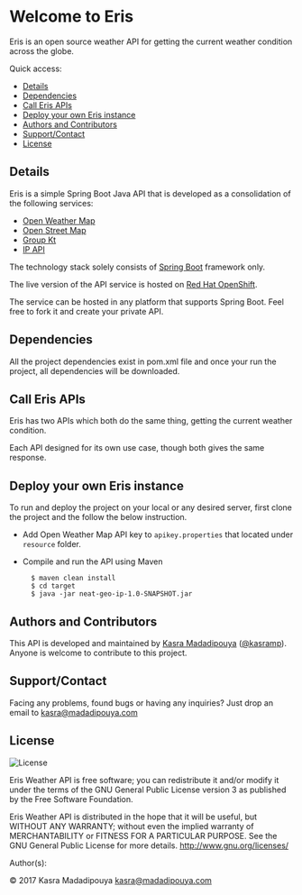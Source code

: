 # Welcome to Eris
Eris is an open source weather API for getting the current weather condition across the globe.

Quick access:

- [Details](#details)
- [Dependencies](#dependencies)
- [Call Eris APIs](#apicall)
- [Deploy your own Eris instance](#deployment)
- [Authors and Contributors](#author)
- [Support/Contact](#contact)
- [License](#license)

## <a name="details">Details</a>
Eris is a simple Spring Boot Java API that is developed as a consolidation of the following services:

- [Open Weather Map](https://openweathermap.org/)
- [Open Street Map](http://openstreetmap.org/)
- [Group Kt](http://www.groupkt.com/post/f2129b88/services.htm)
- [IP API](http://ip-api.com/)

The technology stack solely consists of [Spring Boot](http://projects.spring.io/spring-boot/) framework only.

The live version of the API service is hosted on [Red Hat OpenShift](https://www.openshift.com/).

The service can be hosted in any platform that supports Spring Boot. Feel free to fork it and create your private API.

## <a name="dependencies">Dependencies</a>
All the project dependencies exist in pom.xml file and once your run the project, all dependencies will be downloaded.

## <a name="apicall">Call Eris APIs</a>
Eris has two APIs which both do the same thing, getting the current weather condition.

Each API designed for its own use case, though both gives the same response.



## <a name="deployment">Deploy your own Eris instance</a>
To run and deploy the project on your local or any desired server, first clone the project and the follow the below instruction.

- Add Open Weather Map API key to `apikey.properties` that located under `resource` folder.
- Compile and run the API using Maven

        $ maven clean install
        $ cd target
        $ java -jar neat-geo-ip-1.0-SNAPSHOT.jar

## <a name="author">Authors and Contributors</a>
This API is developed and maintained by [Kasra Madadipouya](http://blog.madadipouya.com) ([@kasramp](https://github.com/kasramp)).
Anyone is welcome to contribute to this project.


## <a name="contact">Support/Contact</a>
Facing any problems, found bugs or having any inquiries? Just drop an email to
kasra@madadipouya.com

## <a name="license">License</a>
<p>
<img src="https://www.gnu.org/graphics/gplv3-127x51.png" alt="License"/>
</p>
Eris Weather API is free software; you can redistribute it and/or modify
it under the terms of the GNU General Public License version 3
as published by the Free Software Foundation.

Eris Weather API is distributed in the hope that it will be useful,
but WITHOUT ANY WARRANTY; without even the implied warranty of
MERCHANTABILITY or FITNESS FOR A PARTICULAR PURPOSE.  See the
GNU General Public License for more details.  <http://www.gnu.org/licenses/>

Author(s):

© 2017 Kasra Madadipouya <kasra@madadipouya.com>
